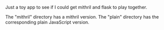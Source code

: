 Just a toy app to see if I could get mithril and flask to play together.

The "mithril" directory has a mithril version.  The "plain" directory has the corresponding plain JavaScript version.
